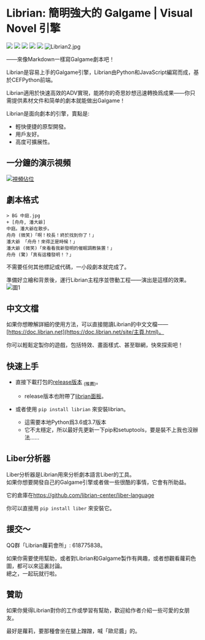 # Librian: 簡明強大的 Galgame | Visual Novel 引擎

[![](https://img.shields.io/github/stars/RimoChan/Librian.svg)](https://github.com/RimoChan/Librian/stargazers)
[![](https://img.shields.io/badge/platform-windows%20%7C%20linux-%23989898)](https://en.wikipedia.org/wiki/Microsoft_Windows)
[![](https://img.shields.io/github/release/RimoChan/librian.svg)](https://github.com/RimoChan/Librian/releases)
[![](https://img.shields.io/codacy/grade/cc567bfd3e374eb494825aae3ce3e7cf)](https://www.codacy.com/manual/s60481235/Librian?utm_source=github.com&amp;utm_medium=referral&amp;utm_content=RimoChan/Librian&amp;utm_campaign=Badge_Grade)
[![](https://img.shields.io/github/license/RimoChan/Librian.svg)](https://github.com/RimoChan/Librian/blob/master/LICENSE)
![Librian2.jpg](https://cdn.jsdelivr.net/gh/RimoChan/librian/文檔/Librian2.jpg)    

——來像Markdown一樣寫Galgame劇本吧！

Librian是容易上手的Galgame引擎，Librian由Python和JavaScript編寫而成，基於CEFPython前端。  

Librian適用於快速高效的ADV實現，能將你的奇思妙想迅速轉換爲成果——你只需提供素材文件和简单的劇本就能做出Galgame！

Librian是面向劇本的引擎，賣點是: 

-   輕快便捷的原型開發。
-   用戶友好。
-   高度可擴展性。

## 一分鐘的演示視頻

[![視頻佔位](https://cdn.jsdelivr.net/gh/RimoChan/librian/文檔/視頻佔位.jpg)](https://librian.net/視頻/轉.webm)

## 劇本格式

```liber
> BG 中庭.jpg
+ [舟舟, 潘大爺]
中庭。潘大爺在散步。
舟舟 (微笑)「啊！校長！終於找到你了！」
潘大爺 「舟舟！來得正是時候！」
潘大爺 (微笑)「來看看我新發明的催眠調教裝置！」
舟舟 (驚)「真有這種發明！？」
```

不需要任何其他標記或代碼，一小段劇本就完成了。  

準備好立繪和背景後，運行Librian主程序並啓動工程——演出是這樣的效果。  
![圖1](https://cdn.jsdelivr.net/gh/RimoChan/librian/文檔/樣例_潘大爺.jpg)

## 中文文檔

如果你想瞭解詳細的使用方法，可以直接閱讀Librian的中文文檔——[https://doc.librian.net](https://doc.librian.net/site/主頁.html)。

你可以輕鬆定製你的遊戲，包括特效、畫面樣式、甚至聯網，快來探索吧！

## 快速上手

+ 直接下載打包的[release版本](https://github.com/RimoChan/Librian/releases) <sub>(推薦)</sub>。
    - release版本也附帶了[librian面板](https://github.com/RimoChan/Librian)。

+ 或者使用 `pip install librian` 來安裝librian。
    - 這需要本地Python爲3.6或3.7版本
    - 它不太穩定，所以最好先更新一下pip和setuptools，要是裝不上我也沒辦法……

## Liber分析器

Liber分析器是Librian用來分析劇本語言Liber的工具。  
如果你想要開發自己的Galgame引擎或者做一些很酷的事情，它會有所助益。

它的倉庫在<https://github.com/librian-center/liber-language>

你可以直接用 `pip install liber` 來安裝它。

## 援交～

QQ群「Librian蘿莉會所」: 618775838。

如果你需要使用幫助，或者對Librian和Galgame製作有興趣，或者想觀看蘿莉色圖，都可以來這裏討論。  
總之，一起玩就行啦。

## 贊助

如果你覺得Librian對你的工作或學習有幫助，歡迎給作者介紹一些可愛的女朋友。

最好是蘿莉，要那種會坐在腿上蹭蹭，喊「歐尼醬」的。
